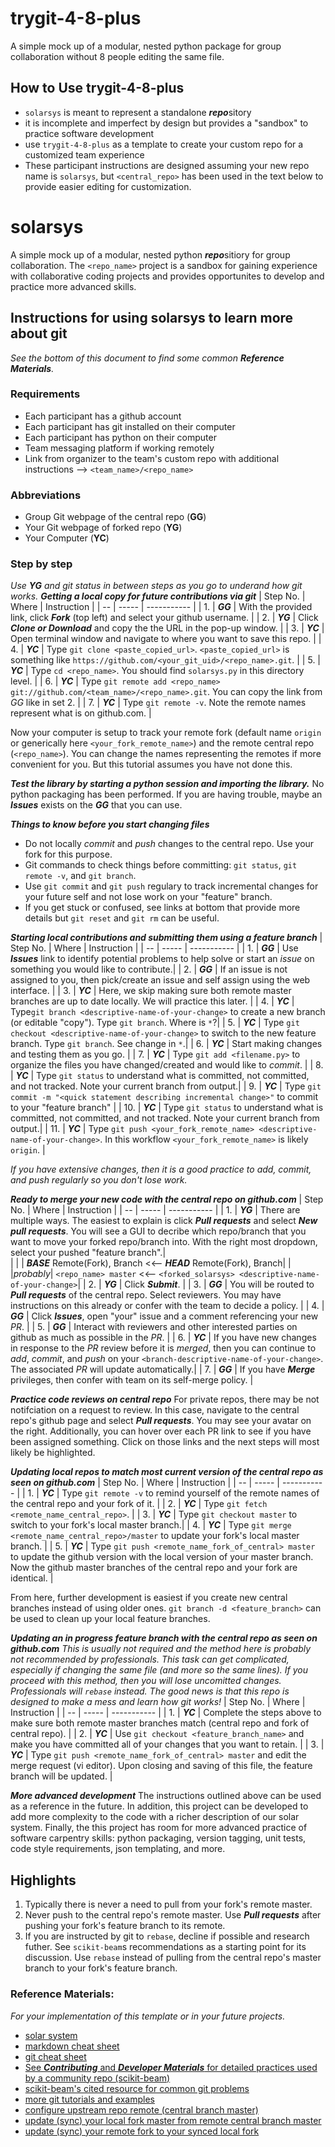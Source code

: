 # trygit-4-8-plus
A simple mock up of a modular, nested python package for group collaboration without 8 people editing the same file.

## How to Use trygit-4-8-plus 
* `solarsys` is meant to represent a standalone ***repo***sitory
* it is incomplete and imperfect by design but provides a "sandbox" to practice software development
* use `trygit-4-8-plus` as a template to create your custom repo for a customized team experience
* These participant instructions are designed assuming your new repo name is `solarsys`, but `<central_repo>` has been used in the text below to provide easier editing for customization.
 
# solarsys
A simple mock up of a modular, nested python ***repo***sitiory for group collaboration. The `<repo_name>` project is a sandbox for gaining experience with collaborative coding projects and provides opportunites to develop and practice more advanced skills.  
 
## Instructions for using solarsys to learn more about git
*See the bottom of this document to find some common **Reference Materials**.* 
### Requirements
- Each participant has a github account
- Each participant has git installed on their computer
- Each participant has python on their computer 
- Team messaging platform if working remotely
- Link from organizer to the team's custom repo with additional instructions --> `<team_name>/<repo_name>`
### Abbreviations
- Group Git webpage of the central repo (**GG**)
- Your Git webpage of forked repo (**YG**)
- Your Computer (**YC**)


### Step by step
*Use ***YG*** and git status in between steps as you go to underand how git works.*
***Getting a local copy for future contributions via git***
| Step No. | Where | Instruction |
| -- | ----- | ----------- |
| 1. | ***GG*** | With the provided link, click ***Fork*** (top left) and select your github username. |
| 2. | ***YG*** | Click ***Clone or Download*** and copy the the URL in the pop-up window. |
| 3. | ***YC*** | Open terminal window and navigate to where you want to save this repo. |
| 4. | ***YC*** | Type `git clone <paste_copied_url>`. `<paste_copied_url>` is something like `https://github.com/<your_git_uid>/<repo_name>.git`. |
| 5. | ***YC*** | Type `cd <repo_name>`. You should find `solarsys.py` in this directory level. |
| 6. | ***YC*** | Type `git remote add <repo_name> git://github.com/<team_name>/<repo_name>.git`.  You can copy the link from *GG* like in set 2. |
| 7. | ***YC*** | Type `git remote -v`. Note the remote names represent what is on github.com. |

Now your computer is setup to track your remote fork (default name `origin` or generically here `<your_fork_remote_name>`) and the remote central repo (`<repo_name>`). You can change the names representing the remotes if more convenient for you.  But this tutorial assumes you have not done this.

***Test the library by starting a python session and importing the library.*** No python packaging has been performed. If you are having trouble, maybe an ***Issues*** exists on the ***GG*** that you can use.

***Things to know before you start changing files***
- Do not locally *commit* and *push* changes to the central repo. Use your fork for this purpose.
- Git commands to check things before committing: `git status`, `git remote -v`, and `git branch`.
- Use `git commit` and `git push` regulary to track incremental changes for your future self and not lose work on your "feature" branch.
- If you get stuck or confused, see links at bottom that provide more details but `git reset` and `git rm` can be useful.

***Starting local contributions and submitting them using a feature branch*** 
| Step No. | Where | Instruction |
| -- | ----- | ----------- |
| 1. | ***GG*** | Use ***Issues*** link to identify potential problems to help solve or start an *issue* on something you would like to contribute.|
| 2. | ***GG*** | If an issue is not assigned to you, then pick/create an issue and self assign using the web interface. |
| 3. | ***YC*** | Here, we skip making sure both remote master branches are up to date locally. We will practice this later. |
| 4. | ***YC*** | Type`git branch <descriptive-name-of-your-change>` to create a new branch (or editable "copy"). Type `git branch`. Where is `*`?|
| 5. | ***YC*** | Type `git checkout <descriptive-name-of-your-change>` to switch to the new feature branch. Type `git branch`. See change in `*`.|
| 6. | ***YC*** | Start making changes and testing them as you go. |
| 7. | ***YC*** | Type `git add <filename.py>` to organize the files you have changed/created and would like to *commit*. |
| 8. | ***YC*** | Type `git status` to understand what is committed, not committed, and not tracked. Note your current branch from output.|
| 9. | ***YC*** | Type `git commit -m "<quick statement describing incremental change>"` to commit to your "feature branch" |
| 10. | ***YC*** | Type `git status` to understand what is committed, not committed, and not tracked. Note your current branch from output.|
| 11. | ***YC*** | Type `git push <your_fork_remote_name> <descriptive-name-of-your-change>`. In this workflow `<your_fork_remote_name>` is likely `origin`. |

*If you have extensive changes, then it is a good practice to *add*, *commit*, and *push* regularly so you don't lose work.*

***Ready to merge your new code with the central repo on github.com***
| Step No. | Where | Instruction |
| -- | ----- | ----------- |
| 1. | ***YG*** | There are multiple ways.  The easiest to explain is click ***Pull requests*** and select ***New pull requests***.  You will see a GUI to decribe which repo/branch that you want to move your forked repo/branch into. With the right most dropdown, select your pushed "feature branch".|   
|    |          | ***BASE*** Remote(Fork), Branch  <<--  ***HEAD*** Remote(Fork), Branch|
|    |*probably*| `<repo_name> master` <<-- `<forked_solarsys> <descriptive-name-of-your-change>`|
| 2. | ***YG*** | Click ***Submit***.  |
| 3. | ***GG*** | You will be routed to ***Pull requests*** of the central repo. Select reviewers. You may have instructions on this already or confer with the team to decide a policy.  |
| 4. | ***GG*** | Click ***Issues***, open "your" issue and a comment referencing your new *PR*. |
| 5. | ***GG*** | Interact with reviewers and other interested parties on github as much as possible in the *PR*. |
| 6. | ***YC*** | If you have new changes in response to the *PR* review before it is *merged*, then you can continue to *add*, *commit*, and *push* on your `<branch-descriptive-name-of-your-change>`. The associated *PR* will update automatically.|
| 7. | ***GG*** | If you have ***Merge*** privileges, then confer with team on its self-merge policy. |

***Practice code reviews on central repo***
For private repos, there may be not notifciation on a request to review.  In this case, navigate to the central repo's github page and select ***Pull requests***.  You may see your avatar on the right.  Additionally, you can hover over each PR link to see if you have been assigned something.  Click on those links and the next steps will most likely be highlighted.

***Updating local repos to match most current version of the central repo as seen on github.com***
| Step No. | Where | Instruction |
| -- | ----- | ----------- |
| 1. | ***YC*** | Type `git remote -v` to remind yourself of the remote names of the central repo and your fork of it. |
| 2. | ***YC*** | Type `git fetch <remote_name_central_repo>`. |
| 3. | ***YC*** | Type `git checkout master` to switch to your fork's local master branch.|
| 4. | ***YC*** | Type `git merge <remote_name_central_repo>/master` to update your fork's local master branch. |
| 5. | ***YC*** | Type `git push <remote_name_fork_of_central> master` to update the github version with the local version of your master branch.  Now the github master branches of the central repo and your fork are identical. |

From here, further development is easiest if you create new central branches instead of using older ones.  `git branch -d <feature_branch>` can be used to clean up your local feature branches.  

***Updating an in progress feature branch with the central repo as seen on github.com***
*This is usually not required and the method here is probably not recommended by professionals. This task can get complicated, especially if changing the same file (and more so the same lines). If you proceed with this method, then you will lose uncomitted changes.  Professionals will `rebase` instead.  The good news is that this repo is designed to make a mess and learn how git works!*
| Step No. | Where | Instruction |
| -- | ----- | ----------- |
| 1. | ***YC*** | Complete the steps above to make sure both remote master branches match (central repo and fork of central repo). |
| 2. | ***YC*** | Use `git checkout <feature_branch_name>` and make you have committed all of your changes that you want to retain. |
| 3. | ***YC*** | Type `git push <remote_name_fork_of_central> master` and edit the merge request (vi editor). Upon closing and saving of this file, the feature branch will be updated. |

***More advanced development*** The instructions outlined above can be used as a reference in the future. In addition, this project can be developed to add more complexity to the code with a richer description of our solar system. Finally, the this project has room for more advanced practice of software carpentry skills: python packaging, version tagging, unit tests, code style requirements, json templating, and more.  

## Highlights
1. Typically there is never a need to pull from your fork's remote master.
2. Never push to the central repo's remote master. Use ***Pull requests*** after pushing your fork's feature branch to its remote.
3. If you are instructed by git to `rebase`, decline if possible and research futher.  See `scikit-beam`s recommendations as a starting point for its discussion.  Use `rebase` instead of pulling from the central repo's master branch to your fork's feature branch.

### Reference Materials: 
*For your implementation of this template or in your future projects.*
- [solar system](https://solarsystem.nasa.gov/planets/in-depth/#the_new_definition_of_planet_otp)
- [markdown cheat sheet](https://www.markdownguide.org/cheat-sheet/)
- [git cheat sheet](https://github.github.com/training-kit/downloads/github-git-cheat-sheet.pdf)
- [See ***Contributing*** and ***Developer Materials*** for detailed practices used by a community repo (scikit-beam)](https://scikit-beam.github.io/scikit-beam/ )
- [scikit-beam's cited resource for common git problems](http://sethrobertson.github.io/GitFixUm/fixup.html)
- [more git tutorials and examples](http://try.github.io/)
- [configure upstream repo remote (central branch master)](https://help.github.com/en/github/collaborating-with-issues-and-pull-requests/configuring-a-remote-for-a-fork)
- [update (sync) your local fork master from remote central branch master](https://help.github.com/en/github/collaborating-with-issues-and-pull-requests/syncing-a-fork)
- [update (sync) your remote fork to your synced local fork](https://help.github.com/en/github/using-git/pushing-commits-to-a-remote-repository)
